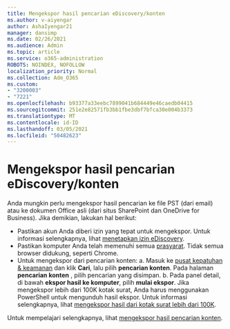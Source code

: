 ```yaml
---
title: Mengekspor hasil pencarian eDiscovery/konten
ms.author: v-aiyengar
author: AshaIyengar21
manager: dansimp
ms.date: 02/26/2021
ms.audience: Admin
ms.topic: article
ms.service: o365-administration
ROBOTS: NOINDEX, NOFOLLOW
localization_priority: Normal
ms.collection: Adm_O365
ms.custom:
- "3200003"
- "7221"
ms.openlocfilehash: b93377a33eebc7899041b684449e46caedb04415
ms.sourcegitcommit: 251e2e82571fb3bb1fbe3dbf7bfca30e004b3373
ms.translationtype: MT
ms.contentlocale: id-ID
ms.lasthandoff: 03/05/2021
ms.locfileid: "50482623"
---
```

# <a name="export-ediscoverycontent-search-results"></a>Mengekspor hasil pencarian eDiscovery/konten

Anda mungkin perlu mengekspor hasil pencarian ke file PST (dari email) atau ke dokumen Office asli (dari situs SharePoint dan OneDrive for Business). Jika demikian, lakukan hal berikut:

- Pastikan akun Anda diberi izin yang tepat untuk mengekspor. Untuk informasi selengkapnya, lihat [menetapkan izin eDiscovery](https://go.microsoft.com/fwlink/?linkid=2102406).
- Pastikan komputer Anda telah memenuhi semua [prasyarat](https://docs.microsoft.com/office365/securitycompliance/export-search-results#before-you-begin). Tidak semua browser didukung, seperti Chrome.
- Untuk mengekspor dari pencarian konten: a. Masuk ke [pusat kepatuhan & keamanan](https://protection.office.com/contentsearch) dan klik **Cari**, lalu pilih **pencarian konten**. Pada halaman **pencarian konten** , pilih pencarian yang disimpan.
    b. Pada panel detail, di bawah **ekspor hasil ke komputer**, pilih **mulai ekspor**. Jika mengekspor lebih dari 100K kotak surat, Anda harus menggunakan PowerShell untuk mengunduh hasil ekspor. Untuk informasi selengkapnya, lihat [mengekspor hasil dari kotak surat lebih dari 100K](https://go.microsoft.com/fwlink/?linkid=2143861).

Untuk mempelajari selengkapnya, lihat [mengekspor hasil pencarian konten](https://go.microsoft.com/fwlink/?linkid=2102118).